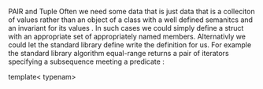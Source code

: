 PAIR and Tuple 
Often we need some data that is just data that is a colleciton of values rather than an object of a class with a well defined semanitcs and an invariant for its values . In such cases we could simply define a struct with an appropriate set of appropriately named members. Alternativly we could let the standard library define write the definition for us. For example the standard library algorithm  equal-range returns a pair of iterators specifying a subsequence meeting a predicate :


template< typenam>